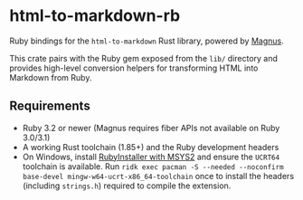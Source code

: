 # html-to-markdown-rb

Ruby bindings for the `html-to-markdown` Rust library, powered by [Magnus](https://github.com/matsadler/magnus).

This crate pairs with the Ruby gem exposed from the `lib/` directory and provides high-level conversion helpers for transforming HTML into Markdown from Ruby.

## Requirements

- Ruby 3.2 or newer (Magnus requires fiber APIs not available on Ruby 3.0/3.1)
- A working Rust toolchain (1.85+) and the Ruby development headers
- On Windows, install [RubyInstaller with MSYS2](https://rubyinstaller.org/) and ensure the
  `UCRT64` toolchain is available. Run `ridk exec pacman -S --needed --noconfirm base-devel
  mingw-w64-ucrt-x86_64-toolchain` once to install the headers (including `strings.h`) required to
  compile the extension.
